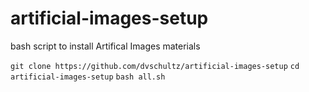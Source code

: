 # artificial-images-setup
bash script to install Artifical Images materials

`git clone https://github.com/dvschultz/artificial-images-setup`
`cd artificial-images-setup`
`bash all.sh`
